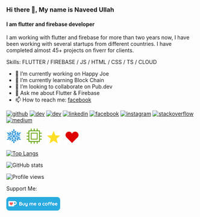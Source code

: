 ### Hi there 👋, My name is Naveed Ullah
#### I am flutter and firebase developer

I am working with flutter and firebase for more than two years now, I have been working with several startups from different countries. I have completed almost 45+ projects on fiverr for clients. 

Skills: FLUTTER / FIREBASE / JS / HTML / CSS / TS / CLOUD

- 🔭 I’m currently working on Happy Joe 
- 🌱 I’m currently learning Block Chain 
- 👯 I’m looking to collaborate on Pub.dev 
- 💬 Ask me about Flutter & Firebase 
- 📫 How to reach me: [facebook](https://www.facebook.com/nvdkhn11) 


[<img src='https://cdn.jsdelivr.net/npm/simple-icons@3.0.1/icons/github.svg' alt='github' height='40'>](https://github.com/naveed-dev30)  [<img src='https://cdn.jsdelivr.net/npm/simple-icons@3.0.1/icons/dev-dot-to.svg' alt='dev' height='40'>](https://dev.to/naveeddev30)  [<img src='https://cdn.jsdelivr.net/npm/simple-icons@3.0.1/icons/hashnode.svg' alt='dev' height='40'>](https://flutter-stories.hashnode.dev/)  [<img src='https://cdn.jsdelivr.net/npm/simple-icons@3.0.1/icons/linkedin.svg' alt='linkedin' height='40'>](https://www.linkedin.com/in/naveed-ullah-2290411b1/)  [<img src='https://cdn.jsdelivr.net/npm/simple-icons@3.0.1/icons/facebook.svg' alt='facebook' height='40'>](https://www.facebook.com/nvdkhn11)  [<img src='https://cdn.jsdelivr.net/npm/simple-icons@3.0.1/icons/instagram.svg' alt='instagram' height='40'>](https://www.instagram.com/buttercup__bc/)  [<img src='https://cdn.jsdelivr.net/npm/simple-icons@3.0.1/icons/stackoverflow.svg' alt='stackoverflow' height='40'>](https://stackoverflow.com/users/9711749/naveed-ullah)  [<img src='https://cdn.jsdelivr.net/npm/simple-icons@3.0.1/icons/medium.svg' alt='medium' height='40'>](https://www.medium.com/@naveedullah)  

<a href='https://archiveprogram.github.com/'><img src='https://raw.githubusercontent.com/acervenky/animated-github-badges/master/assets/acbadge.gif' width='40' height='40'></a> <a href='https://docs.github.com/en/developers'><img src='https://raw.githubusercontent.com/acervenky/animated-github-badges/master/assets/devbadge.gif' width='40' height='40'></a> <a href='https://stars.github.com/'><img src='https://raw.githubusercontent.com/acervenky/animated-github-badges/master/assets/starbadge.gif' width='35' height='35'></a> <a href='https://docs.github.com/en/github/supporting-the-open-source-community-with-github-sponsors'><img src='https://raw.githubusercontent.com/acervenky/animated-github-badges/master/assets/sponsorbadge.gif' width='35' height='35'></a> 

[![Top Langs](https://github-readme-stats.vercel.app/api/top-langs/?username=naveed-dev30)](https://github.com/anuraghazra/github-readme-stats)

![GitHub stats](https://github-readme-stats.vercel.app/api?username=naveed-dev30&show_icons=true&count_private=true)  

![Profile views](https://gpvc.arturio.dev/naveed-dev30)  

Support Me:

[![ko-fi](https://github.com/Naveed-dev30/sort/blob/master/doc/donate-kofi1.png)](https://ko-fi.com/naveedullah)
